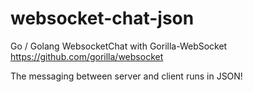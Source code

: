 # websocket-chat-json
Go / Golang WebsocketChat with Gorilla-WebSocket https://github.com/gorilla/websocket

The messaging between server and client runs in JSON!
